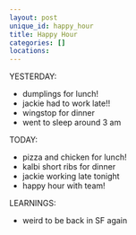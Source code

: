 ```yaml
---
layout: post
unique_id: happy_hour
title: Happy Hour
categories: []
locations: 
---
```


YESTERDAY:
* dumplings for lunch!
* jackie had to work late!!
* wingstop for dinner
* went to sleep around 3 am

TODAY:
* pizza and chicken for lunch!
* kalbi short ribs for dinner
* jackie working late tonight
* happy hour with team!

LEARNINGS:
* weird to be back in SF again
